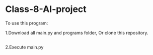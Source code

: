 # Class-8-AI-project

To use this program:

1.Download all main.py and programs folder, Or clone this repository.
##
2.Execute main.py
